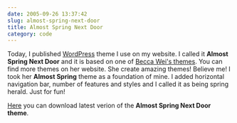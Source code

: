 ```yaml
---
date: 2005-09-26 13:37:42
slug: almost-spring-next-door
title: Almost Spring Next Door
category: code
---
```


Today, I published [WordPress](http://wordpress.org) theme I use on my website. I called it **Almost Spring Next Door** and it is based on one of [Becca Wei's themes](http://beccary.com/goodies/wordpress-themes/). You can find more themes on her website. She create amazing themes! Believe me! I took her **Almost Spring** theme as a foundation of mine. I added horizontal navigation bar, number of features and styles and I called it as being spring herald. Just for fun!

[Here](/download/projects/wordpress/almost-spring-next-door.tar.gz) you can download latest verion of the **Almost Spring Next Door theme**.
